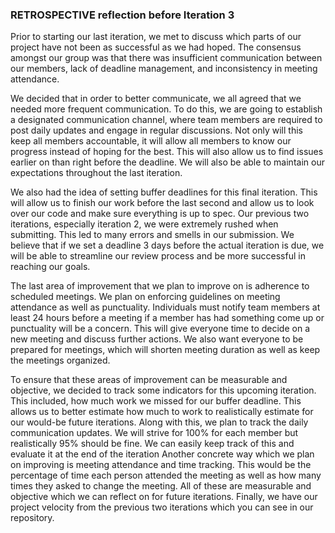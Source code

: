 ### RETROSPECTIVE reflection before Iteration 3

Prior to starting our last iteration, we met to discuss which parts of our project have not been as successful as we had hoped. The consensus amongst our group was that there was insufficient communication between our members, lack of deadline management, and inconsistency in meeting attendance. 

We decided that in order to better communicate, we all agreed that we needed more frequent communication. To do this, we are going to establish a designated communication channel, where team members are required to post daily updates and engage in regular discussions. Not only will this keep all members accountable, it will allow all members to know our progress instead of hoping for the best. This will also allow us to find issues earlier on than right before the deadline. We will also be able to maintain our expectations throughout the last iteration.

We also had the idea of setting buffer deadlines for this final iteration. This will allow us to finish our work before the last second and allow us to look over our code and make sure everything is up to spec. Our previous two iterations, especially iteration 2, we were extremely rushed when submitting. This led to many errors and smells in our submission. We believe that if we set a deadline 3 days before the actual iteration is due, we will be able to streamline our review process and be more successful in reaching our goals.

The last area of improvement that we plan to improve on is adherence to scheduled meetings. We plan on enforcing guidelines on meeting attendance as well as punctuality. Individuals must notify team members at least 24 hours before a meeting if a member has had something come up or punctuality will be a concern. This will give everyone time to decide on a new meeting and discuss further actions. We also want everyone to be prepared for meetings, which will shorten meeting duration as well as keep the meetings organized. 

To ensure that these areas of improvement can be measurable and objective, we decided to track some indicators for this upcoming iteration. This included, how much work we missed for our buffer deadline. This allows us to better estimate how much to work to realistically estimate for our would-be future iterations. Along with this, we plan to track the daily communication updates. We will strive for 100% for each member but realistically 95% should be fine. We can easily keep track of this and evaluate it at the end of the iteration Another concrete way which we plan on improving is meeting attendance and time tracking. This would be the percentage of time each person attended the meeting as well as how many times they asked to change the meeting. All of these are measurable and objective which we can reflect on for future iterations. Finally, we have our project velocity from the previous two iterations which you can see in our repository. 